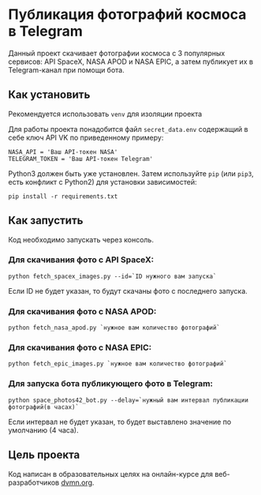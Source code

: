 # Публикация фотографий космоса в Telegram
Данный проект скачивает фотографии космоса с 3 популярных сервисов: API SpaceX, NASA APOD и NASA EPIC, а затем публикует их в Telegram-канал при помощи бота.
## Как установить
Рекомендуется использовать `venv` для изоляции проекта

Для работы проекта понадобится файл `secret_data.env` содержащий в себе ключ API VK по приведенному примеру:
```
NASA_API = 'Ваш API-токен NASA'
TELEGRAM_TOKEN = 'Ваш API-токен Telegram'
```
Python3 должен быть уже установлен. Затем используйте `pip` (или `pip3`, есть конфликт с Python2) для установки зависимостей:
```
pip install -r requirements.txt
```
## Как запустить
Код необходимо запускать через консоль.  


### Для скачивания фото с API SpaceX:
```
python fetch_spacex_images.py --id=`ID нужного вам запуска`
```
Если ID не будет указан, то будут скачаны фото с последнего запуска.
### Для скачивания фото с NASA APOD:
```
python fetch_nasa_apod.py `нужное вам количество фотографий`
```
### Для скачивания фото с NASA EPIC:
```
python fetch_epic_images.py `нужное вам количество фотографий`
```
### Для запуска бота публикующего фото в Telegram:
```
python space_photos42_bot.py --delay=`нужный вам интервал публикации фотографий(в часах)`
```
Если интервал не будет указан, то будет выставлено значение по умолчанию (4 часа).
## Цель проекта
Код написан в образовательных целях на онлайн-курсе для веб-разработчиков [dvmn.org](https://dvmn.org/).